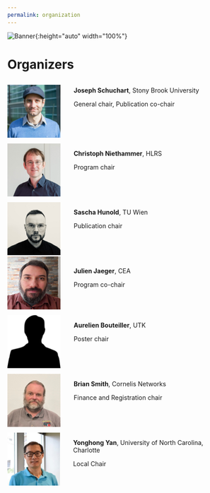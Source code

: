 ```yaml
---
permalink: organization
---
```


![Banner](/assets/Charlotte1.png){:height="auto" width="100%"}

<h1>Organizers</h1>

<div id="divcommittee">

  <div style="display: flex; flex-direction:row;">
     <div style="margin-top: 10px;"><img src="assets/Schuchart4-crop.jpg" alt="Joseph" width="120" height="120" /></div>
    <div style="margin-left: 30px;"> <p><b>Joseph Schuchart</b>, Stony Brook University</p> <p>General chair, Publication co-chair</p> </div> 
  </div> 

  <div style="display: flex; flex-direction:row;"> 
     <div style="margin-top: 10px;"><img src="assets/ChristophNiethammer.png" alt="Christoph" width="120" height="120" /></div>
    <div style="margin-left: 30px; margin-top: 10px;"><p><b>Christoph Niethammer</b>, HLRS</p> <p>Program chair</p></div>
  </div>

  <div style="display: flex; flex-direction:row;"> 
     <div style="margin-top: 10px;"><img src="assets/hunsa_2024.jpeg" alt="Sascha" width="120" height="120" /></div>
    <div style="margin-left: 30px; margin-top: 10px;"><p><b>Sascha Hunold</b>, TU Wien</p> <p>Publication chair</p></div>
  </div>

  <div style="display: flex; flex-direction:row;"> 
    <div><img src="assets/julien.jpg" alt="Julien" width="120" height="120" /></div>
    <div style="margin-left: 30px; margin-top: 10px;"><p><b>Julien Jaeger</b>, CEA</p> <p>Program co-chair</p></div>
  </div>

   <div style="display: flex; flex-direction:row;">
     <div style="margin-top: 10px;"><img src="assets/silhouette.png" alt="Aurelien" width="120" height="120" /></div>
     <div style="margin-left: 30px; margin-top: 10px;"> <p><b>Aurelien Bouteiller</b>, UTK</p> <p> Poster chair</p> </div> 
   </div> 

   <div style="display: flex; flex-direction:row;">
     <div style="margin-top: 10px;"><img src="assets/BrianSmith.png" alt="Brian" width="120" height="120" /></div> 
     <div style="margin-left: 30px; margin-top: 10px;"> <p><b>Brian Smith</b>, Cornelis Networks</p> <p>Finance and Registration chair</p></div> 
   </div> 

   <div style="display: flex; flex-direction:row;">
     <div style="margin-top: 10px;"><img src="assets/yanyh2018.jpg" alt="Yonghong" width="120" height="120" /></div> 
     <div style="margin-left: 30px; margin-top: 10px;"> <p><b>Yonghong Yan</b>, University of North Carolina, Charlotte</p> <p>Local Chair</p></div> 
   </div> 
   

</div>

<!---

<div id="divcard">
<div class="card text-justify conference-text">
      <div class="card-header text-white bg-inverse">
         <i class="mr"></i><strong>Technical Program Committee (Paper)</strong>
      </div>
      <div class="card-block bg-faded committee" style="padding: 5px">
          <p>Bland Wesley, Meta, USA</p>
          <p>Subramoni Hari, Ohio State University, USA</p>
          <p>Hermanns Marc-André, RWTH, Germany</p>
          <p>Raffenetti Ken, Argonne National Laboratory, USA</p>
          <p>Gropp William, University of Illinois at Urbana-Champaign, USA</p>
          <p>Skjellum Anthony, University of Tennessee, USA</p>
          <p>Schulz Martin, TUM, Germany</p>
          <p>Blaas-Schenner Claudia, Vienna University of Technology, Austria</p>
          <p>Pritchard Howard, Los Alamos National Laboratory, USA</p>
          <p>Squyres Jeff, Cisco, USA</p>
          <p>Grant Ryan E., Queens University, Canada</p>
          <p>Markidis Stefano, KTH Royal Institute of Technology, Sweden</p>
          <p>Dinan Jim, Nvidia, USA</p>
          <p>Sato Kento, RIKEN R-CCS, Japan</p>
          <p>Garzaran Maria, Intel, USA</p>
          <p>Denis Alexandre, Inria, France</p>
          <p>Bouteiller Aurélien, University of Tennessee Knoxville, USA</p>
          <p>Träff Jesper Larsson, Vienna University of Technology, Austria</p>
          <p>Thakur Rajeev, Argonne National Laboratory, USA</p>
          <p>Gabriel Edgar, AMD, USA</p>
          <p>Lemarinier Pierre, Atos, France</p>
          <p>Silva Machado Rui Màrio, Fraunhofer, Germany</p>
          <p>Rabenseifner Rolf, HLRS, Germany</p>
          <p>Bangalore Purushotham, University of Alabama, USA</p>
          <p>Shende Sameer, Paratools, USA</p>
          <p>Pérache Marc, CEA, France</p>
          <p>Casas Marc, BSC, Spain</p>
          <p>Capra Antoine, Atos, France</p>
	  <p>Koziol Quincey, Amazon, USA</p>
      </div>
      </div>

<div class="card text-justify conference-text">
      <div class="card-header text-white bg-inverse">
         <i class="mr"></i><strong>Technical Program Committee (Poster)</strong>
      </div>
      <div class="card-block bg-faded committee" style="padding: 5px">
	  <p>Julien Adam, ParaTools SAS, France</p>
	  <p>Matthieu Dorier, Argonne National Lab, USA</p>
	  <p>Rob Latham, Argonne National Lab, USA</p>
	  <p>Alessandro Fanfarillo, AMD, USA</p>
	  <p>Martin Schreiber, Université Grenoble Alpes (UGA), France</p>
	  <p>David E. Singh, Universidad Carlos III de Madrid (UC3M), Spain</p>
	  <p>Artem Polyakov, NVIDIA, USA</p>
	  <p>Ahmad Tarraf, TU Darmstadt, Germany</p>
      </div>
      </div>

</div>
--->
